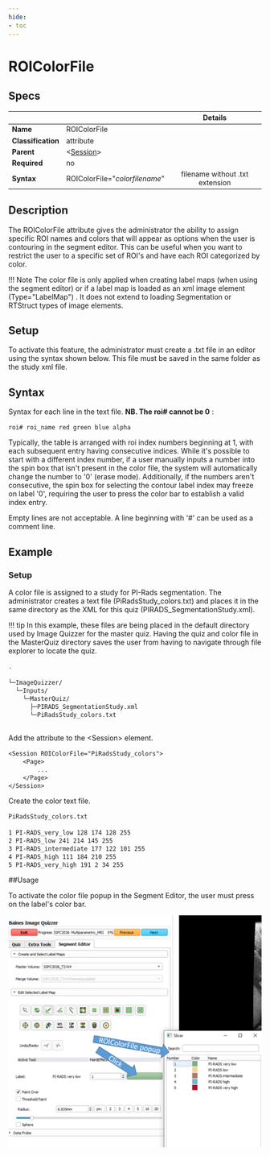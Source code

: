 ```yaml
---
hide:
- toc
---
```

<!-- let javascript handle toc on left sidebar -->
# ROIColorFile

## Specs

| ||Details|
|---|---|:---:|
| **Name** | ROIColorFile ||
| **Classification** | attribute ||
| **Parent** | <[Session](index.md)\> ||
| **Required** | no ||
| **Syntax** | ROIColorFile="*colorfilename*" | filename without .txt extension |

## Description

The ROIColorFile attribute gives the administrator the ability to assign specific ROI names and colors that will appear as options
when the user is contouring in the segment editor. This can be useful when you want to restrict the user to
a specific set of ROI's and have each ROI categorized by color.

!!! Note
	The color file is only applied when creating label maps (when using the segment editor) or if
	a label map is loaded as an xml image element (Type="LabelMap") . It does not extend to loading Segmentation or 
	RTStruct types of image elements.

## Setup

To activate this feature, the administrator must create a .txt file in an editor using the syntax shown below.
This file must be saved in the same folder as the study xml file.


## Syntax

Syntax for each line in the text file. **NB. The roi# cannot be 0** :

```
roi# roi_name red green blue alpha
```


Typically, the table is arranged with roi index numbers beginning at 1, with each subsequent entry having consecutive indices.
While it's possible to start with a different index number, if a user manually inputs a number into the spin box that isn't present in the color file, 
the system will automatically change the number to '0' (erase mode). Additionally, if the numbers aren't consecutive, the spin box for
selecting the contour label index may freeze on label '0', requiring the user to press the color bar to establish a valid index entry.

Empty lines are not acceptable. A line beginning with '#' can be used as a comment line.


## Example

### Setup

A color file is assigned to a study for PI-Rads segmentation.
The administrator creates a text file (PiRadsStudy_colors.txt) and places it in
the same directory as the XML for this quiz (PIRADS_SegmentationStudy.xml).

!!! tip
    In this example, these files are being placed in the default directory used by 
    Image Quizzer for the master quiz. Having the quiz and color file in the MasterQuiz
	directory saves the user from having to navigate through file explorer to locate the quiz.

```
.

└─ImageQuizzer/
  └─Inputs/
    └─MasterQuiz/
      ├─PIRADS_SegmentationStudy.xml
      └─PiRadsStudy_colors.txt
		
```

Add the attribute to the <Session\> element.	
```
<Session ROIColorFile="PiRadsStudy_colors">
	<Page>
		...
	</Page>
</Session>
```

Create the color text file.
```
PiRadsStudy_colors.txt

1 PI-RADS_very_low 128 174 128 255
2 PI-RADS_low 241 214 145 255
3 PI-RADS_intermediate 177 122 101 255
4 PI-RADS_high 111 184 210 255
5 PI-RADS_very_high 191 2 34 255

```


##Usage

To activate the color file popup in the Segment Editor, the user must press on the label's color bar.

![ROIColorFileScreenshot](assets/ROIColorFileScreenshot.png)

